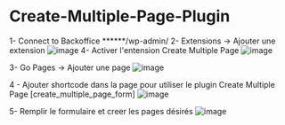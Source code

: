 # Create-Multiple-Page-Plugin

1- Connect to Backoffice ******/wp-admin/ 
2- Extensions -> Ajouter une extension 
![image](https://github.com/Aicha-TIT/Create-Multiple-Page-Plugin/assets/33624318/9cbc7ddd-9442-4927-aeb6-ea5cb654dd3b)
4- Activer l'entension Create Multiple Page
![image](https://github.com/Aicha-TIT/Create-Multiple-Page-Plugin/assets/33624318/5d0ac0a9-17ab-407f-b68a-889a85bae3c5)

3- Go Pages -> Ajouter une page 
![image](https://github.com/Aicha-TIT/Create-Multiple-Page-Plugin/assets/33624318/0444e875-2f00-4910-9ab6-4c686e2ebb2b)

4 - Ajouter shortcode dans la page pour utiliser le plugin Create Multiple Page
[create_multiple_page_form]
![image](https://github.com/Aicha-TIT/Create-Multiple-Page-Plugin/assets/33624318/e8552f16-8781-434b-b575-cf72f114a68d)

5- Remplir le formulaire et creer les pages désirés 
![image](https://github.com/Aicha-TIT/Create-Multiple-Page-Plugin/assets/33624318/4589e059-f61a-4bbd-a854-cdfd0ca5b861)


